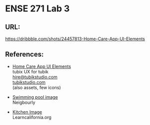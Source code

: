 # ENSE 271 Lab 3
## URL:
https://dribbble.com/shots/24457813-Home-Care-App-UI-Elements

## References:
* <a href="https://dribbble.com/shots/24457813-Home-Care-App-UI-Elements"> Home Care App UI Elements </a> <br>
  tubix UX for tubik <br>
  hire@tubikstudio.com <br>
  <a href="tubikstudio.com"> tubikstudio.com </a> <br>
  (also assets, few icons)

* <a href="https://www.neighborly.com/us/en-us/_assets/expert-tips/images/nei-blog-keeping-swimming-pool-mess-outside.webp"> Swimming pool image </a> <br> Neigbourly
* <a href="https://learncalifornia.org/wp-content/uploads/2024/10/Elegant-Darkness.jpeg"> Kitchen Image </a> <br> Learncalifornia.org
